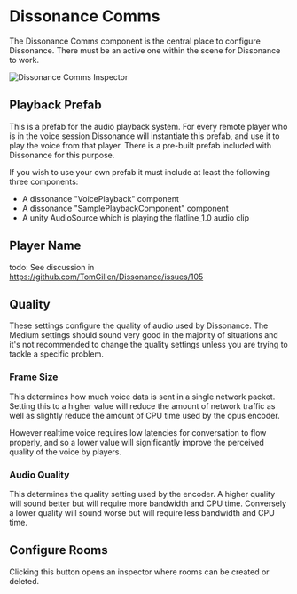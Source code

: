 # Dissonance Comms

The Dissonance Comms component is the central place to configure Dissonance. There must be an active one within the scene for Dissonance to work.

![Dissonance Comms Inspector](/images/DissonanceComms_Inspector.png "Dissonance Comms Inspector")

## Playback Prefab

This is a prefab for the audio playback system. For every remote player who is in the voice session Dissonance will instantiate this prefab, and use it to play the voice from that player. There is a pre-built prefab included with Dissonance for this purpose.

If you wish to use your own prefab it must include at least the following three components:

 - A dissonance "VoicePlayback" component
 - A dissonance "SamplePlaybackComponent" component
 - A unity AudioSource which is playing the flatline_1.0 audio clip

## Player Name

todo: See discussion in <https://github.com/TomGillen/Dissonance/issues/105>

## Quality

These settings configure the quality of audio used by Dissonance. The Medium settings should sound very good in the majority of situations and it's not recommended to change the quality settings unless you are trying to tackle a specific problem.

### Frame Size

This determines how much voice data is sent in a single network packet. Setting this to a higher value will reduce the amount of network traffic as well as slightly reduce the amount of CPU time used by the opus encoder.

However realtime voice requires low latencies for conversation to flow properly, and so a lower value will significantly improve the perceived quality of the voice by players.

### Audio Quality

This determines the quality setting used by the encoder. A higher quality will sound better but will require more bandwidth and CPU time. Conversely a lower quality will sound worse but will require less bandwidth and CPU time.

## Configure Rooms

Clicking this button opens an inspector where rooms can be created or deleted.